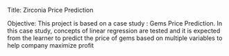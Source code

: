 Title:
Zirconia Price Prediction


Objective:
This project is based on a case study : Gems Price Prediction. In this case study, concepts of linear regression are tested and it is expected from the learner to predict the price of gems based on multiple variables to help company maximize profit
